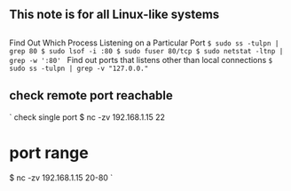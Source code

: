 ## This note is for all Linux-like systems
##
Find Out Which Process Listening on a Particular Port
`
$ sudo ss -tulpn | grep 80
$ sudo lsof -i :80
$ sudo fuser 80/tcp
$ sudo netstat -ltnp | grep -w ':80' 
`
Find out ports that listens other than local connections
`
$ sudo ss -tulpn | grep -v "127.0.0."
`

## check remote port reachable
`
check single port
$ nc -zv 192.168.1.15 22
# port range
$ nc -zv 192.168.1.15 20-80
`
